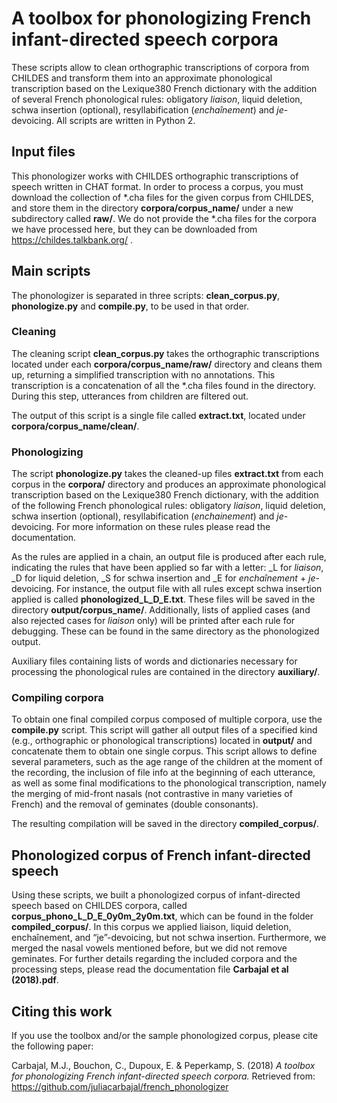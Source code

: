 # A toolbox for phonologizing French infant-directed speech corpora
These scripts allow to clean orthographic transcriptions of corpora from CHILDES and transform them into an approximate phonological transcription based on the Lexique380 French dictionary with the addition of several French phonological rules: obligatory _liaison_, liquid deletion, schwa insertion (optional), resyllabification (_enchaînement_) and _je_-devoicing. All scripts are written in Python 2.

## Input files
This phonologizer works with CHILDES orthographic transcriptions of speech written in CHAT format. In order to process a corpus, you must download the collection of *.cha files for the given corpus from CHILDES, and store them in the directory **corpora/corpus_name/** under a new subdirectory called **raw/**. We do not provide the *.cha files for the corpora we have processed here, but they can be downloaded from https://childes.talkbank.org/ .

## Main scripts
The phonologizer is separated in three scripts: **clean_corpus.py**, **phonologize.py** and **compile.py**, to be used in that order.

### Cleaning
The cleaning script **clean_corpus.py** takes the orthographic transcriptions located under each **corpora/corpus_name/raw/** directory and cleans them up, returning a simplified transcription with no annotations. This transcription is a concatenation of all the *.cha files found in the directory. During this step, utterances from children are filtered out.

The output of this script is a single file called **extract.txt**, located under **corpora/corpus_name/clean/**.

### Phonologizing
The script **phonologize.py** takes the cleaned-up files **extract.txt** from each corpus in the **corpora/** directory and produces an approximate phonological transcription based on the Lexique380 French dictionary, with the addition of the following French phonological rules: obligatory _liaison_, liquid deletion, schwa insertion (optional), resyllabification (_enchainement_) and _je_-devoicing. For more information on these rules please read the documentation.

As the rules are applied in a chain, an output file is produced after each rule, indicating the rules that have been applied so far with a letter: _L for _liaison_, _D for liquid deletion, _S for schwa insertion and _E for _enchaînement_ + _je_-devoicing. For instance, the output file with all rules except schwa insertion applied is called **phonologized_L_D_E.txt**. These files will be saved in the directory **output/corpus_name/**. Additionally, lists of applied cases (and also rejected cases for _liaison_ only) will be printed after each rule for debugging. These can be found in the same directory as the phonologized output.

Auxiliary files containing lists of words and dictionaries necessary for processing the phonological rules are contained in the directory **auxiliary/**.

### Compiling corpora
To obtain one final compiled corpus composed of multiple corpora, use the **compile.py** script. This script will gather all output files of a specified kind (e.g., orthographic or phonological transcriptions) located in **output/** and concatenate them to obtain one single corpus. This script allows to define several parameters, such as the age range of the children at the moment of the recording, the inclusion of file info at the beginning of each utterance, as well as some final modifications to the phonological transcription, namely the merging of mid-front nasals (not contrastive in many varieties of French) and the removal of geminates (double consonants).

The resulting compilation will be saved in the directory **compiled_corpus/**.

## Phonologized corpus of French infant-directed speech
Using these scripts, we built a phonologized corpus of infant-directed speech based on CHILDES corpora, called **corpus_phono_L_D_E_0y0m_2y0m.txt**, which can be found in the folder **compiled_corpus/**. In this corpus we applied liaison, liquid deletion, enchaînement, and “je”-devoicing, but not schwa insertion. Furthermore, we merged the nasal vowels mentioned before, but we did not remove geminates. For further details regarding the included corpora and the processing steps, please read the documentation file **Carbajal et al (2018).pdf**.

## Citing this work
If you use the toolbox and/or the sample phonologized corpus, please cite the following paper:

Carbajal, M.J., Bouchon, C., Dupoux, E. \& Peperkamp, S. (2018) *A toolbox for phonologizing French infant-directed speech corpora.* Retrieved from: https://github.com/juliacarbajal/french_phonologizer
